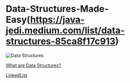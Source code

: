 # Data-Structures-Made-Easy(https://java-jedi.medium.com/list/data-structures-85ca8f17c913)
![Data Structures](https://miro.medium.com/max/1400/1*wwQQveKTWtLUC-OtsPeRDQ.png)

[What are Data Structures?](https://java-jedi.medium.com/introduction-to-data-structures-eeb60d2fc50f)

[LinkedList](https://java-jedi.medium.com/what-is-a-linkedlist-28e637fcfe9c)

